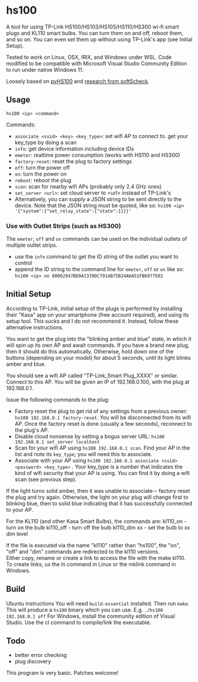 # hs100

A tool for using TP-Link HS100/HS103/HS105/HS110/HS300 wi-fi smart plugs and KL110 smart bulbs.
You can turn them on and off, reboot them, and so on. You can even set them up without using TP-Link's app (see Initial Setup).

Tested to work on Linux, OSX, IRIX, and Windows under WSL.  Code modified to be compatible
with Microsoft Visual Studio Community Edition to run under native Windows 11.

Loosely based on [pyHS100](https://github.com/GadgetReactor/pyHS100) and
[research from softScheck](https://www.softscheck.com/en/reverse-engineering-tp-link-hs110/).

## Usage

`hs100 <ip> <command>`

Commands:
- `associate <ssid> <key> <key_type>`: set wifi AP to connect to. get your
key\_type by doing a scan
- `info`: get device information including device IDs
- `emeter`: realtime power consumption (works with HS110 and HS300)
- `factory-reset`: reset the plug to factory settings
- `off`: turn the power off
- `on`: turn the power on
- `reboot`: reboot the plug
- `scan`: scan for nearby wifi APs (probably only 2.4 GHz ones)
- `set_server <url>`: set cloud server to \<url\> instead of TP-Link's
- Alternatively, you can supply a JSON string to be sent directly to the
device. Note that the JSON string must be quoted, like so:
`hs100 <ip> '{"system":{"set_relay_state":{"state":1}}}'`

### Use with Outlet Strips (such as HS300)

The `emeter`, `off` and `on` commands can be used on the individual outlets of multiple outlet strips.

- use the `info` command to get the ID string of the outlet you want to control
- append the ID string to the command line for `emeter`, `off` or `on` like so:
`hs100 <ip> on 80062947BE0A1339DC7914B75B24A6A51FB6977E02`

## Initial Setup

According to TP-Link, initial setup of the plugs is performed by installing
their "Kasa" app on your smartphone (free account required), and using its
setup tool. This sucks and I do not recommend it. Instead, follow these
alternative instructions.

You want to get the plug into the "blinking amber and blue" state, in which
it will spin up its own AP and await commands. If you have a brand new plug,
then it should do this automatically. Otherwise, hold down one of the buttons
(depending on your model) for about 5 seconds, until its light blinks amber
and blue.

You should see a wifi AP called "TP-Link\_Smart Plug\_XXXX" or similar.
Connect to this AP. You will be given an IP of 192.168.0.100, with the plug
at 192.168.0.1.

Issue the following commands to the plug:
- Factory reset the plug to get rid of any settings from a previous owner:
`hs100 192.168.0.1 factory-reset`. You will be disconnected from its wifi AP.
Once the factory reset is done (usually a few seconds), reconnect to the
plug's AP.
- Disable cloud nonsense by setting a bogus server URL: `hs100 192.168.0.1 set_server localhost`
- Scan for your wifi AP using `hs100 192.168.0.1 scan`. Find your AP in the
list and note its `key_type`; you will need this to associate.
- Associate with your AP using `hs100 192.168.0.1 associate <ssid> <password> <key_type>`
. Your key\_type is a number that indicates the kind of wifi security that
your AP is using. You can find it by doing a wifi scan (see previous step).

If the light turns solid amber, then it was unable to associate-- factory
reset the plug and try again. Otherwise, the light on your plug will change
first to blinking blue, then to solid blue indicating that it has successfully
connected to your AP.

For the KL110 (and other Kasa Smart Bulbs), the commands are:
kl110_on - turn on the bulb
kl110_off - turn off the bulb
kl110_dim xx - set the bulb to xx dim level

If the file is executed via the name "kl110" rather than "hs100", the 
"on", "off" and "dim" commands are redirected to the kl110 versions.  
Either copy, rename or create a link to access the file
with the make kl110.  To create links, us the ln command in 
Linux or the mklink command in Windows.

## Build

Ubuntu instructions
You will need `build-essential` installed. Then run `make`. This will produce a `hs100` binary which you can use. E.g. `./hs100 192.168.0.1 off`
For Windows, install the community edition of Visual Studio.  Use the cl command to compile/link the executable.

## Todo

- better error checking
- plug discovery

This program is very basic. Patches welcome!
